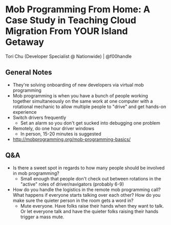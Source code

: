 # Mob Programming From Home: A Case Study in Teaching Cloud Migration From YOUR Island Getaway

Tori Chu (Developer Specialist @ Nationwide) | @f00handle

## General Notes

- They're solving onboarding of new developers via virtual mob programming
- Mob programming is when you have a bunch of people working together simultaneously on the same work at one computer with a rotational mechanic to allow multiple people to "drive" and get hands-on experience
- Switch drivers frequently
	- Set an alarm so you don't get sucked into debugging one problem
- Remotely, do one hour driver windows
	- In person, 15-20 minutes is suggested
- http://mobprogramming.org/mob-programming-basics/

## Q&A

- Is there a sweet spot in regards to how many people should be involved in mob programming?
	- Small enough that people don't check out between rotations in the "active" roles of driver/navigators (probably 6-9)
- How do you handle the logistics in the remote mob programming call? What happens if everyone starts talking over each other? How do you make sure the quieter person in the room gets a word in?
	- Mute everyone. Have folks raise their hands when they want to talk. Or let everyone talk and have the quieter folks raising their hands trigger a mass mute.
